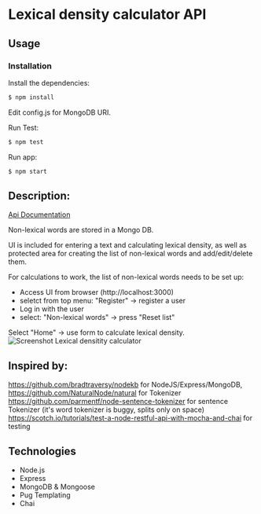 # Lexical density calculator API


## Usage


### Installation

Install the dependencies:

```sh
$ npm install
```
Edit config.js for MongoDB URI.

Run Test:
```sh 
$ npm test
```

Run app:

```sh
$ npm start
```

## Description:

[Api Documentation](docs/API_docs.md)

Non-lexical words are stored in a Mongo DB. 

UI is included for entering a text and calculating lexical density, as well as protected area for creating the list of non-lexical words and add/edit/delete them.

For calculations to work, the list of non-lexical words needs to be set up:
 * Access UI from browser (http://localhost:3000)
 * seletct from top menu: "Register" -> register a user
 * Log in with the user
 * select: "Non-lexical words" -> press "Reset list"
 
Select "Home" -> use form to calculate lexical density.
![Screenshot Lexical densitity calculator](/docs/screenshot_ui_ld.png)


## Inspired by:

https://github.com/bradtraversy/nodekb for NodeJS/Express/MongoDB,
https://github.com/NaturalNode/natural for Tokenizer
https://github.com/parmentf/node-sentence-tokenizer for sentence Tokenizer (it's word tokenizer is buggy, splits only on space)
https://scotch.io/tutorials/test-a-node-restful-api-with-mocha-and-chai for testing

## Technologies
* Node.js
* Express
* MongoDB & Mongoose
* Pug Templating
* Chai
